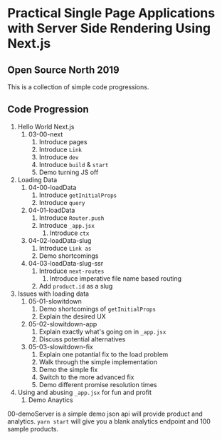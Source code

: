 # Practical Single Page Applications with Server Side Rendering Using Next.js

## Open Source North 2019

This is a collection of simple code progressions.

## Code Progression

1. Hello World Next.js
   1. 03-00-next
      1. Introduce pages
      2. Introduce `Link`
      3. Introduce `dev`
      4. Introduce `build` & `start`
      5. Demo turning JS off
2. Loading Data
   1. 04-00-loadData
      1. Introduce `getInitialProps`
      2. Introduce `query`
   2. 04-01-loadData
      1. Introduce `Router.push`
      2. Introduce `_app.jsx`
         1. Introduce `ctx`
   3. 04-02-loadData-slug
      1. Introduce `Link as`
      2. Demo shortcomings
   4. 04-03-loadData-slug-ssr
      1. Introduce `next-routes`
         1. Introduce imperative file name based routing
      2. Add `product.id` as a slug
3. Issues with loading data
   1. 05-01-slowitdown
      1. Demo shortcomings of `getInitialProps`
      2. Explain the desired UX
   2. 05-02-slowitdown-app
      1. Explain exactly what's going on in `_app.jsx`
      2. Discuss potential alternatives
   3. 05-03-slowitdown-fix
      1. Explain one potantial fix to the load problem
      2. Walk through the simple implementation
      3. Demo the simple fix
      4. Switch to the more advanced fix
      5. Demo different promise resolution times
4. Using and abusing `_app.jsx` for fun and profit
   1. Demo Anaytics

00-demoServer is a simple demo json api will provide product and analytics. `yarn start` will give you a blank analytics endpoint and 100 sample products.
